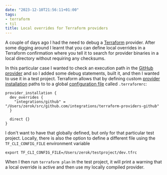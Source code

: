 ```yaml
---
date: "2023-12-10T21:56:11+01:00"
tags:
- terraform
- til
title: Local overrides for Terraform providers
---
```


A couple of days ago I had the need to debug a [Terraform](https://www.terraform.io/) provider. After some digging around I learnt that you can define local overrides in a Terraform confirmation where you tell it to search for provider binaries in a local directory without requiring any checksums.

In this particular case I wanted to check an execution path in the [GitHub provider](https://github.com/integrations/terraform-provider-github) and so I added some debug statements, built it, and then I wanted to use it in a test project. Terraform allows that by defining custom [provider installation](https://developer.hashicorp.com/terraform/cli/config/config-file#provider-installation) paths to to a global [configuration file](https://developer.hashicorp.com/terraform/cli/config/config-file) called `.terraformrc`:

```
provider_installation {
  dev_overrides {
    "integrations/github" = "/Users/zerok/src/github.com/integrations/terraform-providers-github"
  }

  direct {}
}
```

I don't want to have that globally defined, but only for that particular test project. Locally, there is also the option to define a different file using the `TF_CLI_CONFIG_FILE` environment variable

```
export TF_CLI_CONFIG_FILE=/Users/zerok/testproject/dev.tfrc
```

When I then run `terraform plan` in the test project, it will print a warning that a local override is active and then use my locally compiled provider.
